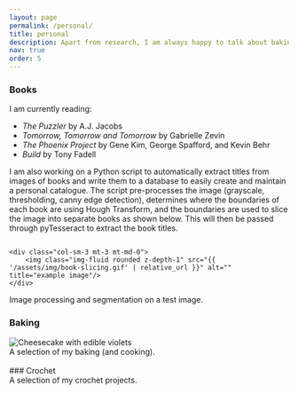 ```yaml
---
layout: page
permalink: /personal/
title: personal
description: Apart from research, I am always happy to talk about baking, crochet, books, and travel.
nav: true
order: 5
---
```




### Books
I am currently reading:
* *The Puzzler* by A.J. Jacobs
* *Tomorrow, Tomorrow and Tomorrow* by Gabrielle Zevin
* *The Phoenix Project* by Gene Kim, George Spafford, and Kevin Behr
* *Build* by Tony Fadell

I am also working on a Python script to automatically extract titles from images of books and write them to a database to easily create and maintain a personal catalogue. The script pre-processes the image (grayscale, thresholding, canny edge detection), determines where the boundaries of each book are using Hough Transform, and the boundaries are used to slice the image into separate books as shown below. This will then be passed through pyTesseract to extract the book titles.

<div class="row justify-content-sm-center">
    <div class="col-sm-9 mt-3 mt-md-0">
        <img class="img-fluid rounded z-depth-1" src="{{ '/assets/img/books-process.png' | relative_url }}" alt="" title="example image"/>
    </div>

    <div class="col-sm-3 mt-3 mt-md-0">
        <img class="img-fluid rounded z-depth-1" src="{{ '/assets/img/book-slicing.gif' | relative_url }}" alt="" title="example image"/>
    </div>
</div>
<div class="caption">
    Image processing and segmentation on a test image.
</div>


### Baking

<div class="row">
    <div class="col-sm mt-3 mt-md-0">
        <img class="img-fluid rounded z-depth-1" src="{{ '/assets/img/baking-cheesecake.jpg' | relative_url }}" alt="Cheesecake with edible violets" title="Cheesecake with edible violets"/>
    </div>
    <div class="col-sm mt-3 mt-md-0">
        <img class="img-fluid rounded z-depth-1" src="{{ '/assets/img/baking-baguette.jpg' | relative_url }}" alt="" title="Demi baguettes"/>
    </div>
    <div class="col-sm mt-3 mt-md-0">
        <img class="img-fluid rounded z-depth-1" src="{{ '/assets/img/baking-carrot.jpg' | relative_url }}" alt="" title="Carrot cake"/>
    </div>
    <div class="col-sm mt-3 mt-md-0">
        <img class="img-fluid rounded z-depth-1" src="{{ '/assets/img/baking-bonbons.jpg' | relative_url }}" alt="" title="White chocolate bon bons filled with a Thai tea ganache"/>
    </div>
</div>

<div class="row">
  <div class="col-sm mt-3 mt-md-3">
    <img class="img-fluid rounded z-depth-1" src="{{ '/assets/img/baking-caramels.jpg' | relative_url }}" alt="" title="Salted butter caramels"/>
  </div>
    <div class="col-sm mt-3 mt-md-3">
        <img class="img-fluid rounded z-depth-1" src="{{ '/assets/img/baking-tangyuan.jpg' | relative_url }}" alt="" title="Tang yuan filled with black sesame paste"/>
    </div>
    <div class="col-sm mt-3 mt-md-3">
        <img class="img-fluid rounded z-depth-1" src="{{ '/assets/img/baking-ondeh.jpg' | relative_url }}" alt="" title="Ondeh Ondeh (sweet pandan glutinous rice balls filled with molten gula melaka)"/>
    </div>
    <div class="col-sm mt-3 mt-md-3">
        <img class="img-fluid rounded z-depth-1" src="{{ '/assets/img/baking-1830smincepie.jpg' | relative_url }}" alt="" title="Mince pies with lemon mincemeat based on a recipe from the 1830s"/>
    </div>
</div>
<div class="caption">
  A selection of my baking (and cooking).
</div>

<br/>
### Crochet

<div class="row">
    <div class="col-sm mt-6 mt-md-3">
        <img class="img-fluid rounded z-depth-1" src="{{ '/assets/img/crochet-1.jpg' | relative_url }}" alt="" title=""/>
    </div>
    <div class="col-sm mt-6 mt-md-3">
        <img class="img-fluid rounded z-depth-1" src="{{ '/assets/img/crochet-2.jpg' | relative_url }}" alt="" title=""/>
    </div>
    <div class="col-sm mt-6 mt-md-3">
        <img class="img-fluid rounded z-depth-1" src="{{ '/assets/img/crochet-bunny.jpg' | relative_url }}" alt="" title=""/>
    </div>
</div>

<div class="caption">
    A selection of my crochet projects.
</div>

<br/>
